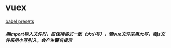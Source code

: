 # vuex
[babel presets](https://vuex.vuejs.org/zh/guide/structure.html)
##### 用import导入文件时，应保持格式一致（大小写），若vue文件采用大写，而js文件采用小写引入，会产生警告提示